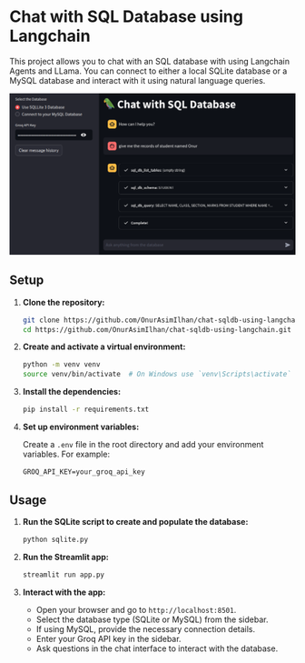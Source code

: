 # Chat with SQL Database using Langchain

This project allows you to chat with an SQL database with using Langchain Agents and LLama. You can connect to either a local SQLite database or a MySQL database and interact with it using natural language queries.


![project demo photo](https://github.com/OnurAsimIlhan/chat-sqldb-using-langchain/blob/main/sql-chat.png)

## Setup

1. **Clone the repository:**

    ```sh
    git clone https://github.com/OnurAsimIlhan/chat-sqldb-using-langchain.git
    cd https://github.com/OnurAsimIlhan/chat-sqldb-using-langchain.git
    ```

2. **Create and activate a virtual environment:**

    ```sh
    python -m venv venv
    source venv/bin/activate  # On Windows use `venv\Scripts\activate`
    ```

3. **Install the dependencies:**

    ```sh
    pip install -r requirements.txt
    ```

4. **Set up environment variables:**

    Create a `.env` file in the root directory and add your environment variables. For example:

    ```env
    GROQ_API_KEY=your_groq_api_key
    ```

## Usage

1. **Run the SQLite script to create and populate the database:**

    ```sh
    python sqlite.py
    ```

2. **Run the Streamlit app:**

    ```sh
    streamlit run app.py
    ```

3. **Interact with the app:**

    - Open your browser and go to `http://localhost:8501`.
    - Select the database type (SQLite or MySQL) from the sidebar.
    - If using MySQL, provide the necessary connection details.
    - Enter your Groq API key in the sidebar.
    - Ask questions in the chat interface to interact with the database.
